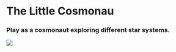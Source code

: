 # The Little Cosmonau
### Play as a cosmonaut exploring different star systems.

<img src="https://img.itch.zone/aW1hZ2UvNzc4NTQxLzQzNTUxMjYuZ2lm/347x500/1aPCEA.gif" />
